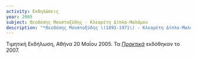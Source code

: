 ```yaml
---
activity: Εκδηλώσεις
year: 2005
subject: Θεοδόσης Μουστοξύδης - Κλεαρέτη Δίπλα-Μαλάμου
description: "*Θεοδόσης Μουστοξύδης \(1893-1971\) - Κλεαρέτη Δίπλα-Μαλάμου \(1886-1977\). Τιμητική Εκδήλωση,* Αθήνα 20 Μαΐου 2005. Τα [*Πρακτικά*](/publications/epetiaka-afierwmata/moustoxidhs_dipla-malamou.html) εκδόθηκαν το 2007."
---
```


Τιμητική Εκδήλωση, Αθήνα 20 Μαΐου 2005. Τα [*Πρακτικά*](/publications/epetiaka-afierwmata/moustoxidhs_dipla-malamou.html) εκδόθηκαν το 2007.
